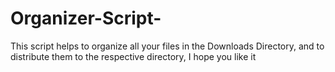 # Organizer-Script-
This script helps to organize all your files in the Downloads Directory, and to distribute them to the respective directory, I hope you like it 
